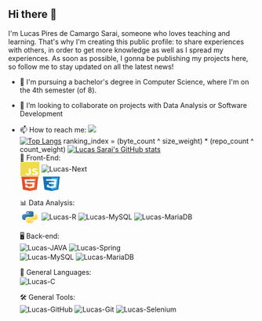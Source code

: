 ## Hi there 👋
I'm Lucas Pires de Camargo Sarai, someone who loves teaching and learning. That's why I'm creating this public profile: to share experiences with others, in order to get more knowledge as well as I spread my experiences. As soon as possible, I gonna be publishing my projects here, so follow me to stay updated on all the latest news!  
- 🔭 I'm pursuing a bachelor's degree in Computer Science, where I'm on the 4th semester (of 8).
- 👯 I’m looking to collaborate on projects with Data Analysis or Software Development
- 📫 How to reach me:
<a href="https://www.linkedin.com/in/lucas-pires-de-camargo-sarai-9439432a3/" target="_blank"><img src="https://img.shields.io/badge/-LinkedIn-%230077B5?style=for-the-badge&logo=linkedin&logoColor=white" target="_blank"></a> <br>
[![Top Langs](https://github-readme-stats.vercel.app/api/top-langs/?username=Lsarai23&layout=donut)](https://github.com/Lsarai23/github-readme-stats)
ranking_index = (byte_count ^ size_weight) * (repo_count ^ count_weight)
  [![Lucas Sarai's GitHub stats](https://github-readme-stats.vercel.app/api?username=Lsarai23)](https://github.com/Lsarai23/github-readme-stats)<br>
  📲 Front-End: <br>
  <img align="center" alt="Lucas-Js" height="30" width="40" src="https://raw.githubusercontent.com/devicons/devicon/master/icons/javascript/javascript-plain.svg">
  <img align="center" alt="Lucas-Next" height="30" width="40" src="https://cdn.jsdelivr.net/gh/devicons/devicon@latest/icons/nextjs/nextjs-original.svg" />        
  <img align="center" alt="Lucas-HTML" height="30" width="40" src="https://raw.githubusercontent.com/devicons/devicon/master/icons/html5/html5-original.svg">
  <img align="center" alt="Lucas-CSS" height="30" width="40" src="https://raw.githubusercontent.com/devicons/devicon/master/icons/css3/css3-original.svg">

  📊 Data Analysis: <br>
  <img align="center" alt="Lucas-Python" height="30" width="40" src="https://raw.githubusercontent.com/devicons/devicon/master/icons/python/python-original.svg">
  <img align="center" alt="Lucas-R" height="30" width="40" src="https://cdn.jsdelivr.net/gh/devicons/devicon@latest/icons/r/r-original.svg" />
  <img align="center" alt="Lucas-MySQL" height="30" width="40" src="https://cdn.jsdelivr.net/gh/devicons/devicon@latest/icons/mysql/mysql-original.svg" />
  <img align="center" alt="Lucas-MariaDB" height="30" width="40" src="https://cdn.jsdelivr.net/gh/devicons/devicon@latest/icons/mariadb/mariadb-original.svg" />
          
  🖥️ Back-end: <br>
  <img align="center" alt="Lucas-JAVA" height="30" width="40" src="https://cdn.jsdelivr.net/gh/devicons/devicon@latest/icons/java/java-original.svg" />
  <img align="center" alt="Lucas-Spring" height="30" width="40" src="https://cdn.jsdelivr.net/gh/devicons/devicon@latest/icons/spring/spring-original-wordmark.svg" />        
  <img align="center" alt="Lucas-MySQL" height="30" width="40" src="https://cdn.jsdelivr.net/gh/devicons/devicon@latest/icons/mysql/mysql-original.svg" />
  <img align="center" alt="Lucas-MariaDB" height="30" width="40" src="https://cdn.jsdelivr.net/gh/devicons/devicon@latest/icons/mariadb/mariadb-original.svg" />

  📖 General Languages: <br>
  <img align="center" alt="Lucas-C" height="30" width="40" src="https://cdn.jsdelivr.net/gh/devicons/devicon@latest/icons/c/c-original.svg" />

  🛠️ General Tools: <br>
  <img align="center" alt="Lucas-GitHub" height="30" width="40" src="https://cdn.jsdelivr.net/gh/devicons/devicon@latest/icons/github/github-original.svg" />
  <img align="center" alt="Lucas-Git" height="30" width="40" src="https://cdn.jsdelivr.net/gh/devicons/devicon@latest/icons/git/git-original.svg" />
  <img align="center" alt="Lucas-Selenium" height="30" width="40" src="https://cdn.jsdelivr.net/gh/devicons/devicon@latest/icons/selenium/selenium-original.svg" />
  
          
          
          
          
          
          
          
  
